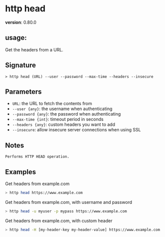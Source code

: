 # http head

**version**: 0.80.0

## **usage**:

Get the headers from a URL.

## Signature

`> http head (URL) --user --password --max-time --headers --insecure`

## Parameters

- `URL`: the URL to fetch the contents from
- `--user {any}`: the username when authenticating
- `--password {any}`: the password when authenticating
- `--max-time {int}`: timeout period in seconds
- `--headers {any}`: custom headers you want to add
- `--insecure`: allow insecure server connections when using SSL

## Notes

```text
Performs HTTP HEAD operation.
```

## Examples

Get headers from example.com

```bash
> http head https://www.example.com
```

Get headers from example.com, with username and password

```bash
> http head -u myuser -p mypass https://www.example.com
```

Get headers from example.com, with custom header

```bash
> http head -H [my-header-key my-header-value] https://www.example.com
```
